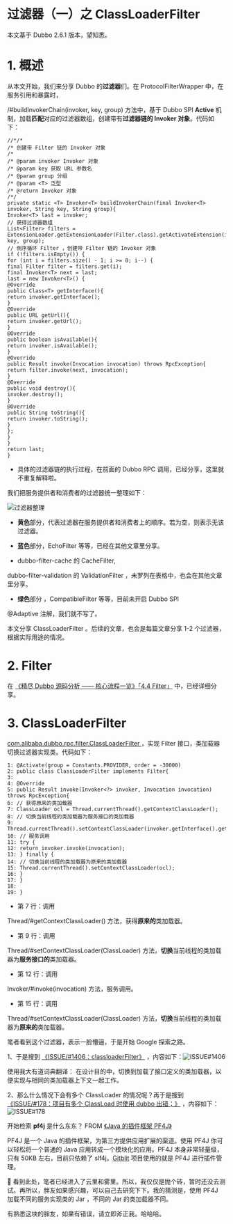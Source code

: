 # 过滤器（一）之 ClassLoaderFilter

本文基于 Dubbo 2.6.1 版本，望知悉。

# 1. 概述

从本文开始，我们来分享 Dubbo 的**过滤器**们。在 ProtocolFilterWrapper 中，在服务引用和暴露时，

/#buildInvokerChain(invoker, key, group)
方法中，基于 Dubbo SPI **Active** 机制，加载**匹配**对应的过滤器数组，创建带有**过滤器链的 Invoker 对象**。代码如下：

```
//*/*
/* 创建带 Filter 链的 Invoker 对象
/*
/* @param invoker Invoker 对象
/* @param key 获取 URL 参数名
/* @param group 分组
/* @param <T> 泛型
/* @return Invoker 对象
/*/
private static <T> Invoker<T> buildInvokerChain(final Invoker<T> invoker, String key, String group){
Invoker<T> last = invoker;
// 获得过滤器数组
List<Filter> filters = ExtensionLoader.getExtensionLoader(Filter.class).getActivateExtension(invoker.getUrl(), key, group);
// 倒序循环 Filter ，创建带 Filter 链的 Invoker 对象
if (!filters.isEmpty()) {
for (int i = filters.size() - 1; i >= 0; i--) {
final Filter filter = filters.get(i);
final Invoker<T> next = last;
last = new Invoker<T>() {
@Override
public Class<T> getInterface(){
return invoker.getInterface();
}
@Override
public URL getUrl(){
return invoker.getUrl();
}
@Override
public boolean isAvailable(){
return invoker.isAvailable();
}
@Override
public Result invoke(Invocation invocation) throws RpcException{
return filter.invoke(next, invocation);
}
@Override
public void destroy(){
invoker.destroy();
}
@Override
public String toString(){
return invoker.toString();
}
};
}
}
return last;
}
```

- 具体的过滤器链的执行过程，在前面的 Dubbo RPC 调用，已经分享，这里就不重复解释啦。

我们把服务提供者和消费者的过滤器统一整理如下：

![过滤器整理](http://static2.iocoder.cn/images/Dubbo/2018_11_12/01.png)

- **黄色**部分，代表过滤器在服务提供者和消费者上的顺序。若为空，则表示无该过滤器。
- **蓝色**部分，EchoFilter 等等，已经在其他文章里分享。

- dubbo-filter-cache
  的 CacheFilter,

dubbo-filter-validation
的 ValidationFilter ，未罗列在表格中，也会在其他文章里分享。

- **绿色**部分 ，CompatibleFilter 等等，目前未开启 Dubbo SPI

@Adaptive
注解，我们就不写了。

本文分享 ClassLoaderFilter 。后续的文章，也会是每篇文章分享 1-2 个过滤器，根据实际用途的情况。

# 2. Filter

在 [《精尽 Dubbo 源码分析 —— 核心流程一览》「4.4 Filter」](http://svip.iocoder.cn/Dubbo/implementation-intro/?self) 中，已经详细分享。

# 3. ClassLoaderFilter

[
com.alibaba.dubbo.rpc.filter.ClassLoaderFilter
](https://github.com/YunaiV/dubbo/blob/master/dubbo-rpc/dubbo-rpc-api/src/main/java/com/alibaba/dubbo/rpc/filter/ClassLoaderFilter.java) ，实现 Filter 接口，类加载器切换过滤器实现类。代码如下：

```
1: @Activate(group = Constants.PROVIDER, order = -30000)
2: public class ClassLoaderFilter implements Filter{
3:
4: @Override
5: public Result invoke(Invoker<?> invoker, Invocation invocation) throws RpcException{
6: // 获得原来的类加载器
7: ClassLoader ocl = Thread.currentThread().getContextClassLoader();
8: // 切换当前线程的类加载器为服务接口的类加载器
9: Thread.currentThread().setContextClassLoader(invoker.getInterface().getClassLoader());
10: // 服务调用
11: try {
12: return invoker.invoke(invocation);
13: } finally {
14: // 切换当前线程的类加载器为原来的类加载器
15: Thread.currentThread().setContextClassLoader(ocl);
16: }
17: }
18:
19: }
```

- 第 7 行：调用

Thread/#getContextClassLoader()
方法，获得**原来的**类加载器。

- 第 9 行：调用

Thread/#setContextClassLoader(ClassLoader)
方法，**切换**当前线程的类加载器为**服务接口的**类加载器。

- 第 12 行：调用

Invoker/#invoke(invocation)
方法，服务调用。

- 第 15 行：调用

Thread/#setContextClassLoader(ClassLoader)
方法，**切换**当前线程的类加载器为**原来的**类加载器。

笔者看到这个过滤器，表示一脸懵逼，于是开始 Google 探索之路。

1、于是搜到 [《ISSUE/#1406：classloaderFilter》](https://github.com/apache/incubator-dubbo/issues/1406) ，内容如下：![ISSUE#1406](http://static2.iocoder.cn/images/Dubbo/2018_11_12/02.png)

使用我大有道词典翻译：
在设计目的中，切换到加载了接口定义的类加载器，以便实现与相同的类加载器上下文一起工作。

2、那么什么情况下会有多个 ClassLoader 的情况呢？再于是搜到 [《ISSUE/#178：项目有多个 ClassLoad 时使用 dubbo 出错；》](https://github.com/apache/incubator-dubbo/issues/178) ，内容如下：![ISSUE#178](http://static2.iocoder.cn/images/Dubbo/2018_11_12/03.png)

开始检索 **pf4j** 是什么东东？
FROM [《Java 的插件框架 PF4J》](https://www.oschina.net/p/pf4j)

PF4J 是一个 Java 的插件框架，为第三方提供应用扩展的渠道。使用 PF4J 你可以轻松将一个普通的 Java 应用转成一个模块化的应用。PF4J 本身非常轻量级，只有 50KB 左右，目前只依赖了 slf4j。[Gitblit](https://www.oschina.net/p/gitblit) 项目使用的就是 PF4J 进行插件管理。

🙂 看到此处，笔者已经进入了云里和雾里。所以，我仅仅是抛个砖，暂时还没去测试。再所以，胖友如果感兴趣，可以自己去研究下下。我的猜测是，使用 PF4J 加载不同的服务实现类的 Jar ，不同的 Jar 的类加载器不同。

有熟悉这块的胖友，如果有错误，请立即斧正我。哈哈哈。

